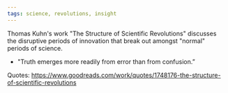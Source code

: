```yaml
---
tags: science, revolutions, insight
---
```


Thomas Kuhn's work "The Structure of Scientific Revolutions" discusses the
disruptive periods of innovation that break out amongst "normal" periods of
science.

- "Truth emerges more readily from error than from confusion.”

Quotes:
https://www.goodreads.com/work/quotes/1748176-the-structure-of-scientific-revolutions
